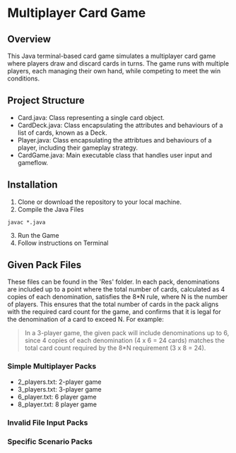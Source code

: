 # Multiplayer Card Game
## Overview
This Java terminal-based card game simulates a multiplayer card game where players draw and discard cards in turns. The game runs with multiple players, each managing their own hand, while competing to meet the win conditions.

## Project Structure
- Card.java: Class representing a single card object.
- CardDeck.java: Class encapsulating the attributes and behaviours of a list of cards, known as a Deck.
- Player.java: Class encapsulating the attribtues and behaviours of a player, including their gameplay strategy.
- CardGame.java: Main executable class that handles user input and gameflow.

## Installation
1. Clone or download the repository to your local machine.
2. Compile the Java Files
  ```
  javac *.java
  ```
3. Run the Game
4. Follow instructions on Terminal

## Given Pack Files
These files can be found in the 'Res' folder. In each pack, denominations are included up to a point where the total number of cards, calculated as 4 copies of each denomination, satisfies the 8*N rule, where N is the number of players. This ensures that the total number of cards in the pack aligns with the required card count for the game, and confirms that it is legal for the denomination of a card to exceed N. For example:

> In a 3-player game, the given pack will include denominations up to 6, since 4 copies of each denomination (4 x 6 = 24 cards) matches the total card count required by the 8*N requirement (3 x 8 = 24).

### Simple Multiplayer Packs
- 2_players.txt: 2-player game
- 3_players.txt: 3-player game
- 6_player.txt: 6 player game
- 8_player.txt: 8 player game

### Invalid File Input Packs

### Specific Scenario Packs

